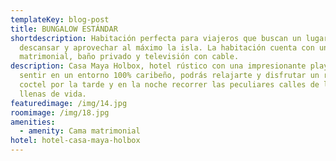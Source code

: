 ```yaml
---
templateKey: blog-post
title: BUNGALOW ESTÁNDAR
shortdescription: Habitación perfecta para viajeros que buscan un lugar para
  descansar y aprovechar al máximo la isla. La habitación cuenta con una cama
  matrimonial, baño privado y televisión con cable.
description: Casa Maya Holbox, hotel rústico con una impresionante playa te hará
  sentir en un entorno 100% caribeño, podrás relajarte y disfrutar un rico
  coctel por la tarde y en la noche recorrer las peculiares calles de la isla
  llenas de vida.
featuredimage: /img/14.jpg
roomimage: /img/18.jpg
amenities:
  - amenity: Cama matrimonial
hotel: hotel-casa-maya-holbox
---
```

